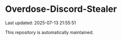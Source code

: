 # Overdose-Discord-Stealer

Last updated: 2025-07-13 21:55:51

This repository is automatically maintained.

